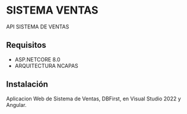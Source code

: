 ﻿# SISTEMA VENTAS

API SISTEMA DE VENTAS

## Requisitos

- ASP.NETCORE 8.0
- ARQUITECTURA NCAPAS

## Instalación

Aplicacion Web de Sistema de Ventas, DBFirst, en Visual Studio 2022 y Angular.